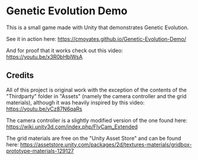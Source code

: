 # Genetic Evolution Demo

This is a small game made with Unity that demonstrates Genetic Evolution.

See it in action here: https://cmoyates.github.io/Genetic-Evolution-Demo/

And for proof that it works check out this video: https://youtu.be/x3R0bHblWsA  

## Credits

All of this project is original work with the exception of the contents of the "Thirdparty" folder in "Assets" (namely the camera controller and the grid materials), although it was heavily inspired by this video: https://youtu.be/yCz87N6qaRs

The camera controller is a slightly modified version of the one found here: https://wiki.unity3d.com/index.php/FlyCam_Extended

The grid materials are free on the "Unity Asset Store" and can be found here: https://assetstore.unity.com/packages/2d/textures-materials/gridbox-prototype-materials-129127
